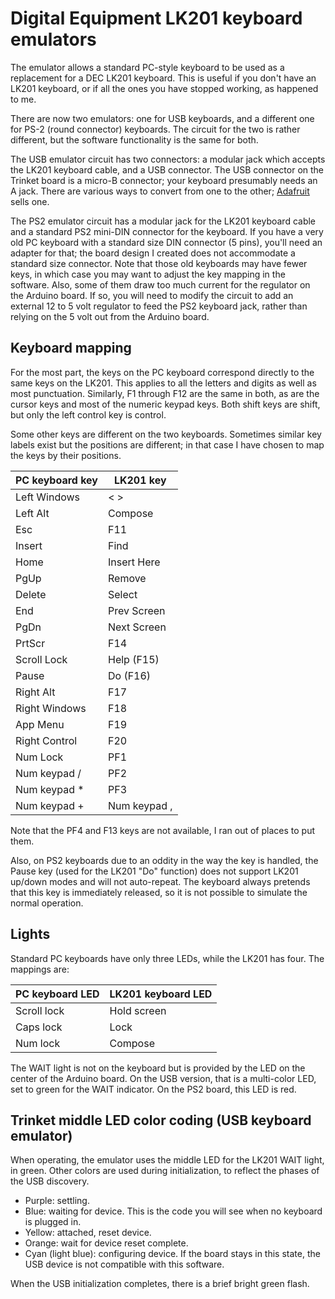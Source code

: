 # Digital Equipment LK201 keyboard emulators

The emulator allows a standard PC-style keyboard to be used as a replacement for a DEC LK201 keyboard.  This is useful if you don't have an LK201 keyboard, or if all the ones you have stopped working, as happened to me.

There are now two emulators: one for USB keyboards, and a different one for PS-2 (round connector) keyboards.  The circuit for the two is rather different, but the software functionality is the same for both.

The USB emulator circuit has two connectors: a modular jack which accepts the LK201 keyboard cable, and a USB connector.  The USB connector on the Trinket board is a micro-B connector; your keyboard presumably needs an A jack.  There are various ways to convert from one to the other; [Adafruit](https://www.adafruit.com/product/1099 "Micro B to A cable") sells one.

The PS2 emulator circuit has a modular jack for the LK201 keyboard cable and a standard PS2 mini-DIN connector for the keyboard.  If you have a very old PC keyboard with a standard size DIN connector (5 pins), you'll need an adapter for that; the board design I created does not accommodate a standard size connector.  Note that those old keyboards may have fewer keys, in which case you may want to adjust the key mapping in the software.  Also, some of them draw too much current for the regulator on the Arduino board.  If so, you will need to modify the circuit to add an external 12 to 5 volt regulator to feed the PS2 keyboard jack, rather than relying on the 5 volt out from the Arduino board.

## Keyboard mapping

For the most part, the keys on the PC keyboard correspond directly to the same keys on the LK201.  This applies to all the letters and digits as well as most punctuation.  Similarly, F1 through F12 are the same in both, as are the cursor keys and most of the numeric keypad keys.  Both shift keys are shift, but only the left control key is control.

Some other keys are different on the two keyboards.  Sometimes similar key labels exist but the positions are different; in that case I have chosen to map the keys by their positions.

| PC keyboard key | LK201 key |
| --- | --- |
| Left Windows | < > |
| Left Alt | Compose |
| Esc  | F11 |
| Insert | Find |
| Home | Insert Here |
| PgUp | Remove |
| Delete | Select |
| End | Prev Screen |
| PgDn | Next Screen  |
| PrtScr | F14 |
| Scroll Lock | Help (F15) |
| Pause | Do (F16) |
| Right Alt | F17 | 
| Right Windows | F18 |
| App Menu | F19 |
| Right Control | F20 |
| Num Lock | PF1 | 
| Num keypad / | PF2 |
| Num keypad * | PF3 |
| Num keypad + | Num keypad , |

Note that the PF4 and F13 keys are not available, I ran out of places to put them.

Also, on PS2 keyboards due to an oddity in the way the key is handled, the Pause key (used for the LK201 "Do" function) does not support LK201 up/down modes and will not auto-repeat.  The keyboard always pretends that this key is immediately released, so it is not possible to simulate the normal operation.

## Lights

Standard PC keyboards have only three LEDs, while the LK201 has four.  The mappings are:

| PC keyboard LED | LK201 keyboard LED |
| --- | --- |
| Scroll lock | Hold screen |
| Caps lock | Lock |
| Num lock | Compose |

The WAIT light is not on the keyboard but is provided by the LED on the center of the Arduino board.  On the USB version, that is a multi-color LED, set to green for the WAIT indicator.  On the PS2 board, this LED is red.

## Trinket middle LED color coding (USB keyboard emulator)

When operating, the emulator uses the middle LED for the LK201 WAIT light, in green.  Other colors are used during initialization, to reflect the phases of the USB discovery.
* Purple: settling.
* Blue: waiting for device.  This is the code you will see when no keyboard is plugged in.
* Yellow: attached, reset device.
* Orange: wait for device reset complete.
* Cyan (light blue): configuring device.  If the board stays in this state, the USB device is not compatible with this software.

When the USB initialization completes, there is a brief bright green flash.
